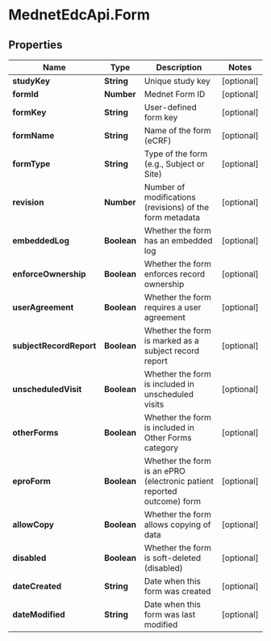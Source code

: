 # MednetEdcApi.Form

## Properties

Name | Type | Description | Notes
------------ | ------------- | ------------- | -------------
**studyKey** | **String** | Unique study key | [optional] 
**formId** | **Number** | Mednet Form ID | [optional] 
**formKey** | **String** | User-defined form key | [optional] 
**formName** | **String** | Name of the form (eCRF) | [optional] 
**formType** | **String** | Type of the form (e.g., Subject or Site) | [optional] 
**revision** | **Number** | Number of modifications (revisions) of the form metadata | [optional] 
**embeddedLog** | **Boolean** | Whether the form has an embedded log | [optional] 
**enforceOwnership** | **Boolean** | Whether the form enforces record ownership | [optional] 
**userAgreement** | **Boolean** | Whether the form requires a user agreement | [optional] 
**subjectRecordReport** | **Boolean** | Whether the form is marked as a subject record report | [optional] 
**unscheduledVisit** | **Boolean** | Whether the form is included in unscheduled visits | [optional] 
**otherForms** | **Boolean** | Whether the form is included in Other Forms category | [optional] 
**eproForm** | **Boolean** | Whether the form is an ePRO (electronic patient reported outcome) form | [optional] 
**allowCopy** | **Boolean** | Whether the form allows copying of data | [optional] 
**disabled** | **Boolean** | Whether the form is soft-deleted (disabled) | [optional] 
**dateCreated** | **String** | Date when this form was created | [optional] 
**dateModified** | **String** | Date when this form was last modified | [optional] 


